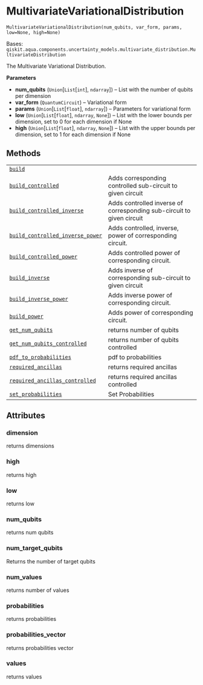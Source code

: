 # MultivariateVariationalDistribution

`MultivariateVariationalDistribution(num_qubits, var_form, params, low=None, high=None)`

Bases: `qiskit.aqua.components.uncertainty_models.multivariate_distribution.MultivariateDistribution`

The Multivariate Variational Distribution.

**Parameters**

*   **num\_qubits** (`Union`\[`List`\[`int`], `ndarray`]) – List with the number of qubits per dimension
*   **var\_form** (`QuantumCircuit`) – Variational form
*   **params** (`Union`\[`List`\[`float`], `ndarray`]) – Parameters for variational form
*   **low** (`Union`\[`List`\[`float`], `ndarray`, `None`]) – List with the lower bounds per dimension, set to 0 for each dimension if None
*   **high** (`Union`\[`List`\[`float`], `ndarray`, `None`]) – List with the upper bounds per dimension, set to 1 for each dimension if None

## Methods

|                                                                                                                                                                                                                                                                                                                                                                              |                                                                       |
| ---------------------------------------------------------------------------------------------------------------------------------------------------------------------------------------------------------------------------------------------------------------------------------------------------------------------------------------------------------------------------- | --------------------------------------------------------------------- |
| [`build`](qiskit.aqua.components.uncertainty_models.MultivariateVariationalDistribution.build#qiskit.aqua.components.uncertainty_models.MultivariateVariationalDistribution.build "qiskit.aqua.components.uncertainty_models.MultivariateVariationalDistribution.build")                                                                                                     |                                                                       |
| [`build_controlled`](qiskit.aqua.components.uncertainty_models.MultivariateVariationalDistribution.build_controlled#qiskit.aqua.components.uncertainty_models.MultivariateVariationalDistribution.build_controlled "qiskit.aqua.components.uncertainty_models.MultivariateVariationalDistribution.build_controlled")                                                         | Adds corresponding controlled sub-circuit to given circuit            |
| [`build_controlled_inverse`](qiskit.aqua.components.uncertainty_models.MultivariateVariationalDistribution.build_controlled_inverse#qiskit.aqua.components.uncertainty_models.MultivariateVariationalDistribution.build_controlled_inverse "qiskit.aqua.components.uncertainty_models.MultivariateVariationalDistribution.build_controlled_inverse")                         | Adds controlled inverse of corresponding sub-circuit to given circuit |
| [`build_controlled_inverse_power`](qiskit.aqua.components.uncertainty_models.MultivariateVariationalDistribution.build_controlled_inverse_power#qiskit.aqua.components.uncertainty_models.MultivariateVariationalDistribution.build_controlled_inverse_power "qiskit.aqua.components.uncertainty_models.MultivariateVariationalDistribution.build_controlled_inverse_power") | Adds controlled, inverse, power of corresponding circuit.             |
| [`build_controlled_power`](qiskit.aqua.components.uncertainty_models.MultivariateVariationalDistribution.build_controlled_power#qiskit.aqua.components.uncertainty_models.MultivariateVariationalDistribution.build_controlled_power "qiskit.aqua.components.uncertainty_models.MultivariateVariationalDistribution.build_controlled_power")                                 | Adds controlled power of corresponding circuit.                       |
| [`build_inverse`](qiskit.aqua.components.uncertainty_models.MultivariateVariationalDistribution.build_inverse#qiskit.aqua.components.uncertainty_models.MultivariateVariationalDistribution.build_inverse "qiskit.aqua.components.uncertainty_models.MultivariateVariationalDistribution.build_inverse")                                                                     | Adds inverse of corresponding sub-circuit to given circuit            |
| [`build_inverse_power`](qiskit.aqua.components.uncertainty_models.MultivariateVariationalDistribution.build_inverse_power#qiskit.aqua.components.uncertainty_models.MultivariateVariationalDistribution.build_inverse_power "qiskit.aqua.components.uncertainty_models.MultivariateVariationalDistribution.build_inverse_power")                                             | Adds inverse power of corresponding circuit.                          |
| [`build_power`](qiskit.aqua.components.uncertainty_models.MultivariateVariationalDistribution.build_power#qiskit.aqua.components.uncertainty_models.MultivariateVariationalDistribution.build_power "qiskit.aqua.components.uncertainty_models.MultivariateVariationalDistribution.build_power")                                                                             | Adds power of corresponding circuit.                                  |
| [`get_num_qubits`](qiskit.aqua.components.uncertainty_models.MultivariateVariationalDistribution.get_num_qubits#qiskit.aqua.components.uncertainty_models.MultivariateVariationalDistribution.get_num_qubits "qiskit.aqua.components.uncertainty_models.MultivariateVariationalDistribution.get_num_qubits")                                                                 | returns number of qubits                                              |
| [`get_num_qubits_controlled`](qiskit.aqua.components.uncertainty_models.MultivariateVariationalDistribution.get_num_qubits_controlled#qiskit.aqua.components.uncertainty_models.MultivariateVariationalDistribution.get_num_qubits_controlled "qiskit.aqua.components.uncertainty_models.MultivariateVariationalDistribution.get_num_qubits_controlled")                     | returns number of qubits controlled                                   |
| [`pdf_to_probabilities`](qiskit.aqua.components.uncertainty_models.MultivariateVariationalDistribution.pdf_to_probabilities#qiskit.aqua.components.uncertainty_models.MultivariateVariationalDistribution.pdf_to_probabilities "qiskit.aqua.components.uncertainty_models.MultivariateVariationalDistribution.pdf_to_probabilities")                                         | pdf to probabilities                                                  |
| [`required_ancillas`](qiskit.aqua.components.uncertainty_models.MultivariateVariationalDistribution.required_ancillas#qiskit.aqua.components.uncertainty_models.MultivariateVariationalDistribution.required_ancillas "qiskit.aqua.components.uncertainty_models.MultivariateVariationalDistribution.required_ancillas")                                                     | returns required ancillas                                             |
| [`required_ancillas_controlled`](qiskit.aqua.components.uncertainty_models.MultivariateVariationalDistribution.required_ancillas_controlled#qiskit.aqua.components.uncertainty_models.MultivariateVariationalDistribution.required_ancillas_controlled "qiskit.aqua.components.uncertainty_models.MultivariateVariationalDistribution.required_ancillas_controlled")         | returns required ancillas controlled                                  |
| [`set_probabilities`](qiskit.aqua.components.uncertainty_models.MultivariateVariationalDistribution.set_probabilities#qiskit.aqua.components.uncertainty_models.MultivariateVariationalDistribution.set_probabilities "qiskit.aqua.components.uncertainty_models.MultivariateVariationalDistribution.set_probabilities")                                                     | Set Probabilities                                                     |

## Attributes

### dimension

returns dimensions

### high

returns high

### low

returns low

### num\_qubits

returns num qubits

### num\_target\_qubits

Returns the number of target qubits

### num\_values

returns number of values

### probabilities

returns probabilities

### probabilities\_vector

returns probabilities vector

### values

returns values
